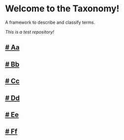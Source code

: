 # Welcome to the Taxonomy! 

A framework to describe and classify terms.

*This is a test repository!*

## [# Aa](Aa.md)

## [# Bb](Bb.md)

## [# Cc](Cc.md)

## [# Dd](Dd.md)

## [# Ee](Ee.md)

## [# Ff](Ff.md)
